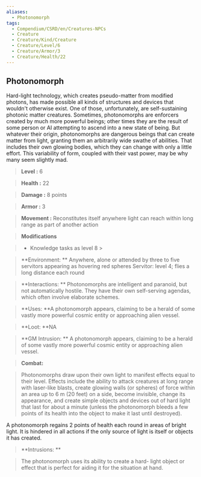 ```yaml
---
aliases:
  - Photonomorph
tags:
  - Compendium/CSRD/en/Creatures-NPCs
  - Creature
  - Creature/Kind/Creature
  - Creature/Level/6
  - Creature/Armor/3
  - Creature/Health/22
---
```

  
    
## Photonomorph    
Hard-light technology, which creates pseudo-matter from modified photons, has made possible all kinds of structures and devices that wouldn't otherwise exist. One of those, unfortunately, are self-sustaining photonic matter creatures. Sometimes, photonomorphs are enforcers created by much more powerful beings; other times they are the result of some person or AI attempting to ascend into a new state of being. But whatever their origin, photonomorphs are dangerous beings that can create matter from light, granting them an arbitrarily wide swathe of abilities. That includes their own glowing bodies, which they can change with only a little effort. This variability of form, coupled with their vast power, may be why many seem slightly mad.    
  
    
> **Level :** 6    
> **Health :** 22    
> **Damage :** 8 points    
> **Armor :** 3    
> **Movement :** Reconstitutes itself anywhere light can reach within long range as part of another action    
> **Modifications**    
>- Knowledge tasks as level 8 >  
>    
> **Environment: ** Anywhere, alone or attended by three to five servitors appearing as hovering red spheres Servitor: level 4; flies a long distance each round    
> **Interactions: ** Photonomorphs are intelligent and paranoid, but not automatically hostile. They have their own self-serving agendas, which often involve elaborate schemes.    
> **Uses: **A photonomorph appears, claiming to be a herald of some vastly more powerful cosmic entity or approaching alien vessel.    
> **Loot: **NA    
> **GM Intrusion: ** A photonomorph appears, claiming to be a herald of some vastly more powerful cosmic entity or approaching alien vessel.    
  
> **Combat:**   
> Photonomorphs draw upon their own light to manifest effects equal to their level. Effects include the ability to attack creatures at long range with laser-like blasts, create glowing walls (or spheres) of force within an area up to 6 m (20 feet) on a side, become invisible, change its appearance, and create simple objects and devices out of hard light that last for about a minute (unless the photonomorph bleeds a few points of its health into the object to make it last until destroyed).  
A photonomorph regains 2 points of health each round in areas of bright light. It is hindered in all actions if the only source of light is itself or objects it has created.    
    
  
> **Intrusions: **   
> The photonomorph uses its ability to create a hard- light object or effect that is perfect for aiding it for the situation at hand.    
